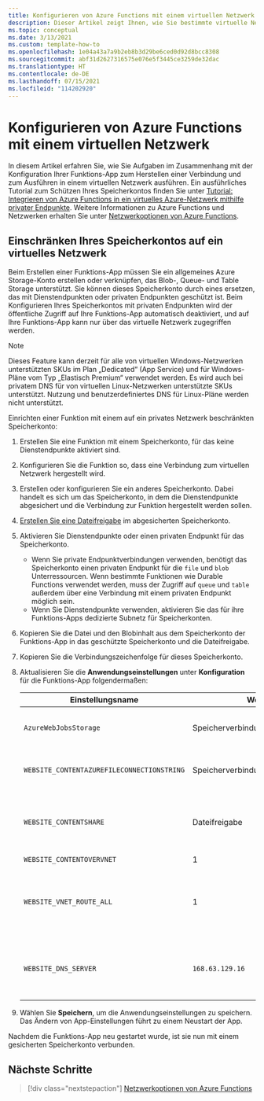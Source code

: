 ```yaml
---
title: Konfigurieren von Azure Functions mit einem virtuellen Netzwerk
description: Dieser Artikel zeigt Ihnen, wie Sie bestimmte virtuelle Netzwerkaufgaben für Azure Functions durchführen können.
ms.topic: conceptual
ms.date: 3/13/2021
ms.custom: template-how-to
ms.openlocfilehash: 1e04a43a7a9b2eb8b3d29be6ced0d92d8bcc8308
ms.sourcegitcommit: abf31d2627316575e076e5f3445ce3259de32dac
ms.translationtype: HT
ms.contentlocale: de-DE
ms.lasthandoff: 07/15/2021
ms.locfileid: "114202920"
---
```

# <a name="how-to-configure-azure-functions-with-a-virtual-network"></a>Konfigurieren von Azure Functions mit einem virtuellen Netzwerk

In diesem Artikel erfahren Sie, wie Sie Aufgaben im Zusammenhang mit der Konfiguration Ihrer Funktions-App zum Herstellen einer Verbindung und zum Ausführen in einem virtuellen Netzwerk ausführen. Ein ausführliches Tutorial zum Schützen Ihres Speicherkontos finden Sie unter [Tutorial: Integrieren von Azure Functions in ein virtuelles Azure-Netzwerk mithilfe privater Endpunkte](functions-create-vnet.md). Weitere Informationen zu Azure Functions und Netzwerken erhalten Sie unter [ Netzwerkoptionen von Azure Functions](functions-networking-options.md).

## <a name="restrict-your-storage-account-to-a-virtual-network"></a>Einschränken Ihres Speicherkontos auf ein virtuelles Netzwerk 

Beim Erstellen einer Funktions-App müssen Sie ein allgemeines Azure Storage-Konto erstellen oder verknüpfen, das Blob-, Queue- und Table Storage unterstützt. Sie können dieses Speicherkonto durch eines ersetzen, das mit Dienstendpunkten oder privaten Endpunkten geschützt ist. Beim Konfigurieren Ihres Speicherkontos mit privaten Endpunkten wird der öffentliche Zugriff auf Ihre Funktions-App automatisch deaktiviert, und auf Ihre Funktions-App kann nur über das virtuelle Netzwerk zugegriffen werden. 

> [!NOTE]  
> Dieses Feature kann derzeit für alle von virtuellen Windows-Netzwerken unterstützten SKUs im Plan „Dedicated“ (App Service) und für Windows-Pläne vom Typ „Elastisch Premium“ verwendet werden. Es wird auch bei privatem DNS für von virtuellen Linux-Netzwerken unterstützte SKUs unterstützt. Nutzung und benutzerdefiniertes DNS für Linux-Pläne werden nicht unterstützt. 

Einrichten einer Funktion mit einem auf ein privates Netzwerk beschränkten Speicherkonto:

1. Erstellen Sie eine Funktion mit einem Speicherkonto, für das keine Dienstendpunkte aktiviert sind.

1. Konfigurieren Sie die Funktion so, dass eine Verbindung zum virtuellen Netzwerk hergestellt wird.

1. Erstellen oder konfigurieren Sie ein anderes Speicherkonto.  Dabei handelt es sich um das Speicherkonto, in dem die Dienstendpunkte abgesichert und die Verbindung zur Funktion hergestellt werden sollen.

1. [Erstellen Sie eine Dateifreigabe](../storage/files/storage-how-to-create-file-share.md#create-a-file-share) im abgesicherten Speicherkonto.

1. Aktivieren Sie Dienstendpunkte oder einen privaten Endpunkt für das Speicherkonto.  
    * Wenn Sie private Endpunktverbindungen verwenden, benötigt das Speicherkonto einen privaten Endpunkt für die `file` und `blob` Unterressourcen.  Wenn bestimmte Funktionen wie Durable Functions verwendet werden, muss der Zugriff auf `queue` und `table` außerdem über eine Verbindung mit einem privaten Endpunkt möglich sein.
    * Wenn Sie Dienstendpunkte verwenden, aktivieren Sie das für ihre Funktions-Apps dedizierte Subnetz für Speicherkonten.

1. Kopieren Sie die Datei und den Blobinhalt aus dem Speicherkonto der Funktions-App in das geschützte Speicherkonto und die Dateifreigabe.

1. Kopieren Sie die Verbindungszeichenfolge für dieses Speicherkonto.

1. Aktualisieren Sie die **Anwendungseinstellungen** unter **Konfiguration** für die Funktions-App folgendermaßen:

    | Einstellungsname | Wert | Comment |
    |----|----|----|
    | `AzureWebJobsStorage`| Speicherverbindungszeichenfolge | Dies ist die Verbindungszeichenfolge für ein gesichertes Speicherkonto. |
    | `WEBSITE_CONTENTAZUREFILECONNECTIONSTRING` |  Speicherverbindungszeichenfolge | Dies ist die Verbindungszeichenfolge für ein gesichertes Speicherkonto. |
    | `WEBSITE_CONTENTSHARE` | Dateifreigabe | Der Name der Dateifreigabe, die im gesicherten Speicherkonto erstellt wurde und in der sich die Projektbereitstellungsdateien befinden. |
    | `WEBSITE_CONTENTOVERVNET` | 1 | Neue Einstellung |
    | `WEBSITE_VNET_ROUTE_ALL` | 1 | Erzwingt den gesamten ausgehenden Datenverkehr über das virtuelle Netzwerk. Erforderlich, wenn das Speicherkonto private Endpunktverbindungen verwendet. |
    | `WEBSITE_DNS_SERVER` | `168.63.129.16` | Der von der App verwendete DNS-Server. Erforderlich, wenn das Speicherkonto private Endpunktverbindungen verwendet. |

1. Wählen Sie **Speichern**, um die Anwendungseinstellungen zu speichern. Das Ändern von App-Einstellungen führt zu einem Neustart der App.  

Nachdem die Funktions-App neu gestartet wurde, ist sie nun mit einem gesicherten Speicherkonto verbunden.

## <a name="next-steps"></a>Nächste Schritte

> [!div class="nextstepaction"]
> [Netzwerkoptionen von Azure Functions](functions-networking-options.md)

